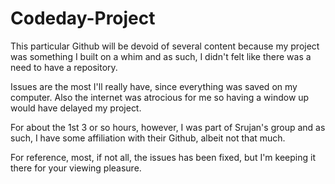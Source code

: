 # Codeday-Project
This particular Github will be devoid of several content because my project was something I built on a whim and as such, I didn't felt like there was a need to have a repository. 

Issues are the most I'll really have, since everything was saved on my computer. Also the internet was atrocious for me so having a window up would have delayed my project.

For about the 1st 3 or so hours, however, I was part of Srujan's group and as such, I have some affiliation with their Github, albeit not that much. 

For reference, most, if not all, the issues has been fixed, but I'm keeping it there for your viewing pleasure. 
